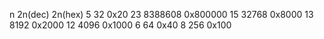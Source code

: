 n    2n(dec)    2n(hex)
5    32         0x20
23   8388608    0x800000
15   32768      0x8000
13   8192       0x2000
12   4096       0x1000
6    64         0x40
8    256 	0x100
